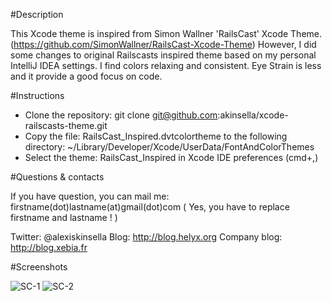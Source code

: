 #Description

This Xcode theme is inspired from Simon Wallner 'RailsCast' Xcode Theme. (https://github.com/SimonWallner/RailsCast-Xcode-Theme)
However, I did some changes to original Railscasts inspired theme based on my personal IntelliJ IDEA settings.
I find colors relaxing and consistent. Eye Strain is less and it provide a good focus on code.

#Instructions
 * Clone the repository: git clone git@github.com:akinsella/xcode-railscasts-theme.git
 * Copy the file: RailsCast\_Inspired.dvtcolortheme to the following directory: ~/Library/Developer/Xcode/UserData/FontAndColorThemes
 * Select the theme: RailsCast\_Inspired in Xcode IDE preferences (cmd+,)

#Questions & contacts

If you have question, you can mail me: firstname(dot)lastname(at)gmail(dot)com ( Yes, you have to replace firstname and lastname ! )

Twitter: @alexiskinsella
Blog: http://blog.helyx.org
Company blog: http://blog.xebia.fr

#Screenshots

![SC-1](https://github.com/akinsella/xcode-railscasts-theme/raw/master/screenshot-1.png)
![SC-2](https://github.com/akinsella/xcode-railscasts-theme/raw/master/screenshot-2.png)

